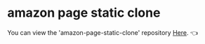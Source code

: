 # amazon page static clone

You can view the 'amazon-page-static-clone' repository [Here](https://github.com/nitzanpap/copyamazonPageStatic). :point_left:
